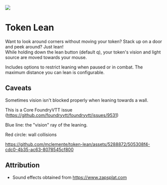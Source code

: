![](demo/demo.gif)

# Token Lean
Want to look around corners without moving your token? Stack up on a door and peek around? Just lean!  
While holding down the lean button (default q), your token's vision and light source are moved towards your mouse.  

Includes options to restrict leaning when paused or in combat.
The maximum distance you can lean is configurable.
  
## Caveats
Sometimes vision isn't blocked properly when leaning towards a wall.

This is a Core FoundryVTT issue (https://github.com/foundryvtt/foundryvtt/issues/9531)

Blue line: the "vision" ray of the leaning.

Red circle: wall collisions

https://github.com/mclemente/token-lean/assets/5288872/505308f4-cdc0-4b35-ac63-8078545cf800

## Attribution
- Sound effects obtained from https://www.zapsplat.com
